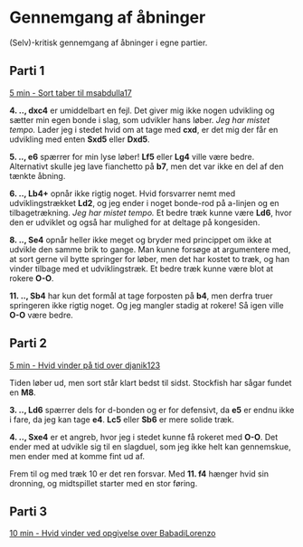 # Gennemgang af åbninger
(Selv)-kritisk gennemgang af åbninger i egne partier.

## Parti 1
[5 min - Sort taber til msabdulla17](https://www.chess.com/game/live/36897023881)

**4. .., dxc4** er umiddelbart en fejl. Det giver mig ikke nogen udvikling og sætter min egen bonde i slag, som udvikler hans løber. *Jeg har mistet tempo.* Lader jeg i stedet hvid om at tage med **cxd**, er det mig der får en udvikling med enten **Sxd5** eller **Dxd5**.

**5. .., e6** spærrer for min lyse løber! **Lf5** eller **Lg4** ville være bedre. Alternativt skulle jeg lave fianchetto på **b7**, men det var ikke en del af den tænkte åbning.

**6. .., Lb4+** opnår ikke rigtig noget. Hvid forsvarrer nemt med udviklingstrækket **Ld2**, og jeg ender i noget bonde-rod på a-linjen og en tilbagetrækning. *Jeg har mistet tempo.* Et bedre træk kunne være **Ld6**, hvor den er udviklet og også har mulighed for at deltage på kongesiden.

**8. .., Se4** opnår heller ikke meget og bryder med princippet om ikke at udvikle den samme brik to gange. Man kunne forsøge at argumentere med, at sort gerne vil bytte springer for løber, men det har kostet to træk, og han vinder tilbage med et udviklingstræk. Et bedre træk kunne være blot at rokere **O-O**.

**11. .., Sb4** har kun det formål at tage forposten på **b4**, men derfra truer springeren ikke rigtig noget. Og jeg mangler stadig at rokere! Så igen ville **O-O** være bedre.

## Parti 2
[5 min - Hvid vinder på tid over djanik123](https://www.chess.com/game/live/36895775887)

Tiden løber ud, men sort står klart bedst til sidst. Stockfish har sågar fundet en **M8**.

**3. .., Ld6** spærrer dels for d-bonden og er for defensivt, da **e5** er endnu ikke i fare, da jeg kan tage **e4**. **Lc5** eller **Sb6** er mere solide træk.

**4. .., Sxe4** er et angreb, hvor jeg i stedet kunne få rokeret med **O-O**. Det ender med at udvikle sig til en slagduel, som jeg ikke helt kan gennemskue, men ender med at komme fint ud af.

Frem til og med træk 10 er det ren forsvar. Med **11. f4** hænger hvid sin dronning, og midtspillet starter med en stor føring.

## Parti 3
[10 min - Hvid vinder ved opgivelse over BabadiLorenzo](https://www.chess.com/game/live/36893403011)
